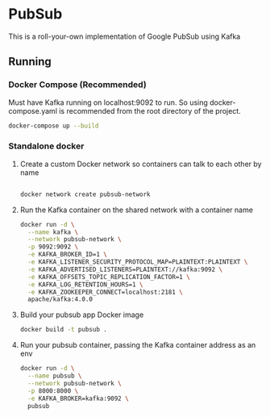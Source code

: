 # PubSub

This is a roll-your-own implementation of Google PubSub using Kafka

## Running

### Docker Compose (Recommended)

Must have Kafka running on localhost:9092 to run. So using docker-compose.yaml is recommended from the root directory of
the project.

```bash
docker-compose up --build  
```

### Standalone docker

1. Create a custom Docker network so containers can talk to each other by name
    ```bash

    docker network create pubsub-network
    ```
2. Run the Kafka container on the shared network with a container name
    ```bash
    docker run -d \
      --name kafka \
      --network pubsub-network \
      -p 9092:9092 \
      -e KAFKA_BROKER_ID=1 \
      -e KAFKA_LISTENER_SECURITY_PROTOCOL_MAP=PLAINTEXT:PLAINTEXT \
      -e KAFKA_ADVERTISED_LISTENERS=PLAINTEXT://kafka:9092 \
      -e KAFKA_OFFSETS_TOPIC_REPLICATION_FACTOR=1 \
      -e KAFKA_LOG_RETENTION_HOURS=1 \
      -e KAFKA_ZOOKEEPER_CONNECT=localhost:2181 \
      apache/kafka:4.0.0
    ```
3. Build your pubsub app Docker image
    ```bash
    docker build -t pubsub .
    ```

4. Run your pubsub container, passing the Kafka container address as an env
    ```bash
    docker run -d \
      --name pubsub \
      --network pubsub-network \
      -p 8000:8000 \
      -e KAFKA_BROKER=kafka:9092 \
      pubsub